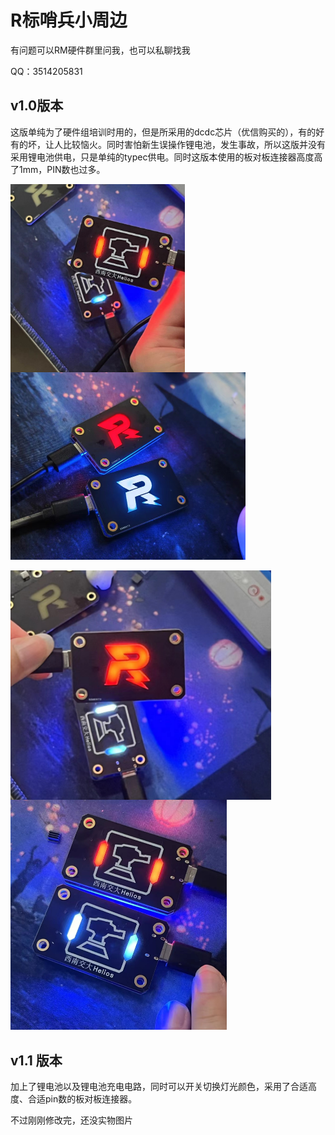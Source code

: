 # R标哨兵小周边

有问题可以RM硬件群里问我，也可以私聊找我

QQ：3514205831

## v1.0版本

这版单纯为了硬件组培训时用的，但是所采用的dcdc芯片（优信购买的），有的好有的坏，让人比较恼火。同时害怕新生误操作锂电池，发生事故，所以这版并没有采用锂电池供电，只是单纯的typec供电。同时这版本使用的板对板连接器高度高了1mm，PIN数也过多。

<img src="assets/image-20240929022606567.png" alt="image-20240929022606567" style="zoom:36%;float:left" /><img src="assets/image-20240929022633562.png" alt="image-20240929022633562" style="zoom:50%;" />

<img src="assets/image-20240929022707441.png" alt="image-20240929022707441" style="zoom:47%;float:left" /><img src="assets/image-20240929022735367.png" alt="image-20240929022735367" style="zoom:50%;" />

## v1.1 版本

加上了锂电池以及锂电池充电电路，同时可以开关切换灯光颜色，采用了合适高度、合适pin数的板对板连接器。

不过刚刚修改完，还没实物图片